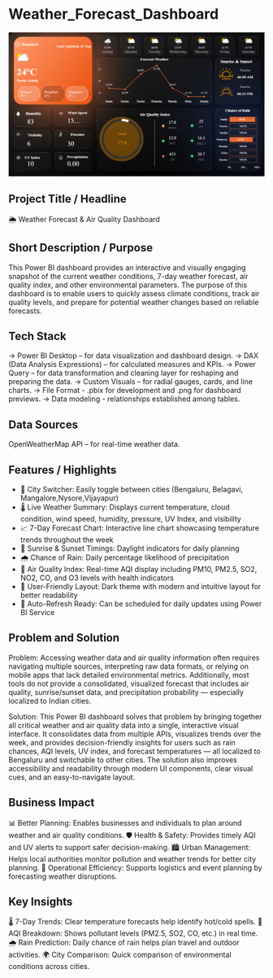 # Weather_Forecast_Dashboard

![Weather_Forecast_Dashboard](https://github.com/siddum8218/Weather_Forecast_Dashboard/blob/main/Snapshot_of_Weather_forecast_Dashboard.png)

## Project Title / Headline
🌦️ Weather Forecast & Air Quality Dashboard

## Short Description / Purpose
This Power BI dashboard provides an interactive and visually engaging snapshot of the current weather conditions, 
7-day weather forecast, air quality index, and other environmental parameters. 
The purpose of this dashboard is to enable users to quickly assess climate conditions, track air quality levels, 
and prepare for potential weather changes based on reliable forecasts.

## Tech Stack
-> Power BI Desktop – for data visualization and dashboard design.
-> DAX (Data Analysis Expressions) – for calculated measures and KPIs.
-> Power Query – for data transformation and cleaning layer for reshaping and preparing the data.
-> Custom Visuals – for radial gauges, cards, and line charts.
-> File Format - .pbix for development and .png for dashboard previews.
-> Data modeling - relationships established among tables.

## Data Sources
OpenWeatherMap API – for real-time weather data.

## Features / Highlights
- 📍 City Switcher: Easily toggle between cities (Bengaluru, Belagavi, Mangalore,Nysore,Vijayapur)
- 🌡️ Live Weather Summary: Displays current temperature, cloud condition, wind speed, humidity, pressure, UV Index, and visibility
- 📈 7-Day Forecast Chart: Interactive line chart showcasing temperature trends throughout the week
- 🌅 Sunrise & Sunset Timings: Daylight indicators for daily planning
- 🌧️ Chance of Rain: Daily percentage likelihood of precipitation
- 🧪 Air Quality Index: Real-time AQI display including PM10, PM2.5, SO2, NO2, CO, and O3 levels with health indicators
- 🎯 User-Friendly Layout: Dark theme with modern and intuitive layout for better readability
- 🔄 Auto-Refresh Ready: Can be scheduled for daily updates using Power BI Service

## Problem and Solution
Problem:
Accessing weather data and air quality information often requires navigating multiple sources, interpreting raw data formats, 
or relying on mobile apps that lack detailed environmental metrics. Additionally, most tools do not provide a consolidated, 
visualized forecast that includes air quality, sunrise/sunset data, and precipitation probability — especially localized to Indian cities.

Solution:
This Power BI dashboard solves that problem by bringing together all critical weather and air quality data into a single, 
interactive visual interface. It consolidates data from multiple APIs, visualizes trends over the week, and provides 
decision-friendly insights for users such as rain chances, AQI levels, UV index, and forecast temperatures — all localized 
to Bengaluru and switchable to other cities. The solution also improves accessibility and readability through modern UI components, 
clear visual cues, and an easy-to-navigate layout.

## Business Impact
📊 Better Planning: Enables businesses and individuals to plan around weather and air quality conditions.
🛡️ Health & Safety: Provides timely AQI and UV alerts to support safer decision-making.
🏙️ Urban Management: Helps local authorities monitor pollution and weather trends for better city planning.
🚛 Operational Efficiency: Supports logistics and event planning by forecasting weather disruptions.

## Key Insights
🌡️ 7-Day Trends: Clear temperature forecasts help identify hot/cold spells.
🧪 AQI Breakdown: Shows pollutant levels (PM2.5, SO2, CO, etc.) in real time.
🌧️ Rain Prediction: Daily chance of rain helps plan travel and outdoor activities.
🌍 City Comparison: Quick comparison of environmental conditions across cities.



